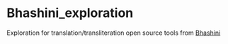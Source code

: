 # Bhashini_exploration

Exploration for translation/transliteration open source tools from [Bhashini](https://bhashini.gov.in/ulca/model/explore-models)
